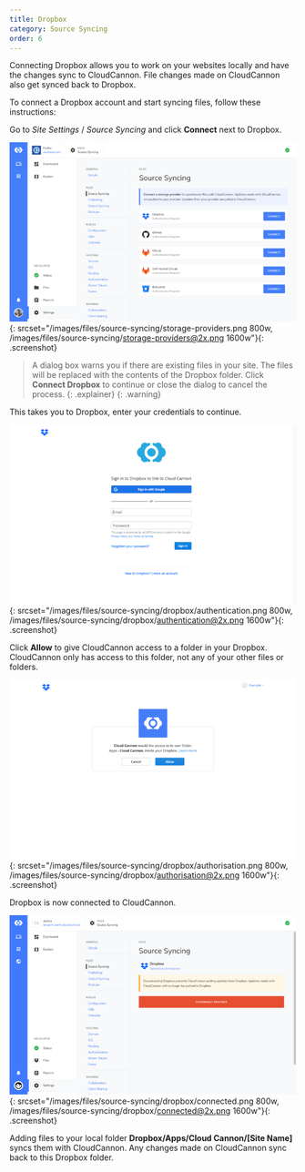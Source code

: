 ```yaml
---
title: Dropbox
category: Source Syncing
order: 6
---
```


Connecting Dropbox allows you to work on your websites locally and have the changes sync to CloudCannon. File changes made on CloudCannon also get synced back to Dropbox.

To connect a Dropbox account and start syncing files, follow these instructions:

Go to *Site Settings* / *Source Syncing* and click **Connect** next to Dropbox.

![Storage Providers interface](/images/files/source-syncing/storage-providers.png){: srcset="/images/files/source-syncing/storage-providers.png 800w, /images/files/source-syncing/storage-providers@2x.png 1600w"}{: .screenshot}

> A dialog box warns you if there are existing files in your site. The files will be replaced with the contents of the Dropbox folder. Click **Connect Dropbox** to continue or close the dialog to cancel the process.
{: .explainer}
{: .warning}

This takes you to Dropbox, enter your credentials to continue.

![Dropbox authentication](/images/files/source-syncing/dropbox/authentication.png){: srcset="/images/files/source-syncing/dropbox/authentication.png 800w, /images/files/source-syncing/dropbox/authentication@2x.png 1600w"}{: .screenshot}

Click **Allow** to give CloudCannon access to a folder in your Dropbox. CloudCannon only has access to this folder, not any of your other files or folders.

![Dropbox authorisation](/images/files/source-syncing/dropbox/authorisation.png){: srcset="/images/files/source-syncing/dropbox/authorisation.png 800w, /images/files/source-syncing/dropbox/authorisation@2x.png 1600w"}{: .screenshot}

Dropbox is now connected to CloudCannon.

![Storage Providers interface with Dropbox connected](/images/files/source-syncing/dropbox/connected.png){: srcset="/images/files/source-syncing/dropbox/connected.png 800w, /images/files/source-syncing/dropbox/connected@2x.png 1600w"}{: .screenshot}

Adding files to your local folder **Dropbox/Apps/Cloud Cannon/[Site Name]** syncs them with CloudCannon. Any changes made on CloudCannon sync back to this Dropbox folder.
